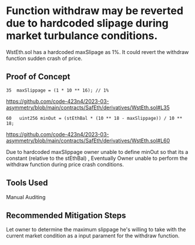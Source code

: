 # Function withdraw may be reverted due to hardcoded slipage during market turbulance conditions. 

WstEth.sol has a hardcoded maxSlipage as 1%. It could revert the withdraw function sudden crash of price. 
## Proof of Concept

    35  maxSlippage = (1 * 10 ** 16); // 1%

https://github.com/code-423n4/2023-03-asymmetry/blob/main/contracts/SafEth/derivatives/WstEth.sol#L35


    60   uint256 minOut = (stEthBal * (10 ** 18 - maxSlippage)) / 10 ** 18;

https://github.com/code-423n4/2023-03-asymmetry/blob/main/contracts/SafEth/derivatives/WstEth.sol#L60

Due to hardcoded maxSlippage owner unable to define minOut so that its a constant (relative to the stEthBal) , Eventually Owner unable to
perform the withdraw function during price crash conditions. 

## Tools Used
Manual Auditing

## Recommended Mitigation Steps

 Let owner to  determine the maximum slippage he's willing to take with the current market condition as a input parament for the withdraw
 function. 
 
